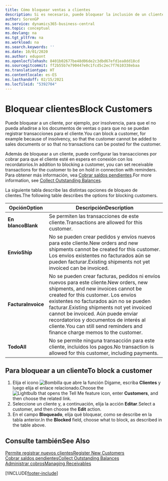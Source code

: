 ```yaml
---
title: Cómo bloquear ventas a clientes
description: Si es necesario, puede bloquear la inclusión de un cliente en documentos de ventas y otras transacciones de ventas.
author: SorenGP
ms.service: dynamics365-business-central
ms.topic: conceptual
ms.devlang: na
ms.tgt_pltfrm: na
ms.workload: na
ms.search.keywords: ''
ms.date: 10/01/2020
ms.author: edupont
ms.openlocfilehash: 8401b02677be48d06de2c3dbd67efd1ea8dd18cd
ms.sourcegitcommit: ff2b55b7e790447e0c1fcd5c2ec7f7610338ebaa
ms.translationtype: HT
ms.contentlocale: es-ES
ms.lasthandoff: 02/15/2021
ms.locfileid: "5392704"
---
```

# <a name="block-customers"></a><span data-ttu-id="6cc26-103">Bloquear clientes</span><span class="sxs-lookup"><span data-stu-id="6cc26-103">Block Customers</span></span>
<span data-ttu-id="6cc26-104">Puede bloquear a un cliente, por ejemplo, por insolvencia, para que el no pueda añadirse a los documentos de ventas o para que no se puedan registrar transacciones para el cliente.</span><span class="sxs-lookup"><span data-stu-id="6cc26-104">You can block a customer, for example because of insolvency, so that the customer cannot be added to sales documents or so that no transactions can be posted for the customer.</span></span>

<span data-ttu-id="6cc26-105">Además de bloquear a un cliente, puede configurar las transacciones por cobrar para que el cliente esté en espera en conexión con los recordatorios.</span><span class="sxs-lookup"><span data-stu-id="6cc26-105">In addition to blocking a customer, you can set receivable transactions for the customer to be on hold in connection with reminders.</span></span> <span data-ttu-id="6cc26-106">Para obtener más información, vea [Cobrar saldos pendientes](receivables-collect-outstanding-balances.md).</span><span class="sxs-lookup"><span data-stu-id="6cc26-106">For more information, see [Collect Outstanding Balances](receivables-collect-outstanding-balances.md).</span></span>   

<span data-ttu-id="6cc26-107">La siguiente tabla describe las distintas opciones de bloqueo de clientes.</span><span class="sxs-lookup"><span data-stu-id="6cc26-107">The following table describes the options for blocking customers.</span></span>  

|<span data-ttu-id="6cc26-108">Opción</span><span class="sxs-lookup"><span data-stu-id="6cc26-108">Option</span></span>|<span data-ttu-id="6cc26-109">Descripción</span><span class="sxs-lookup"><span data-stu-id="6cc26-109">Description</span></span>|  
|--------------------|------------|  
|<span data-ttu-id="6cc26-110">**En blanco**</span><span class="sxs-lookup"><span data-stu-id="6cc26-110">**Blank**</span></span>|<span data-ttu-id="6cc26-111">Se permiten las transacciones de este cliente.</span><span class="sxs-lookup"><span data-stu-id="6cc26-111">Transactions are allowed for this customer.</span></span>|
|<span data-ttu-id="6cc26-112">**Envío**</span><span class="sxs-lookup"><span data-stu-id="6cc26-112">**Ship**</span></span>|<span data-ttu-id="6cc26-113">No se pueden crear pedidos y envíos nuevos para este cliente.</span><span class="sxs-lookup"><span data-stu-id="6cc26-113">New orders and new shipments cannot be created for this customer.</span></span> <span data-ttu-id="6cc26-114">Los envíos existentes no facturados aún se pueden facturar.</span><span class="sxs-lookup"><span data-stu-id="6cc26-114">Existing shipments not yet invoiced can be invoiced.</span></span>|  
|<span data-ttu-id="6cc26-115">**Factura**</span><span class="sxs-lookup"><span data-stu-id="6cc26-115">**Invoice**</span></span>|<span data-ttu-id="6cc26-116">No se pueden crear facturas, pedidos ni envíos nuevos para este cliente.</span><span class="sxs-lookup"><span data-stu-id="6cc26-116">New orders, new shipments, and new invoices cannot be created for this customer.</span></span> <span data-ttu-id="6cc26-117">Los envíos existentes no facturados aún no se pueden facturar.</span><span class="sxs-lookup"><span data-stu-id="6cc26-117">Existing shipments not yet invoiced cannot be invoiced.</span></span> <span data-ttu-id="6cc26-118">Aún puede enviar recordatorios y documentos de interés al cliente.</span><span class="sxs-lookup"><span data-stu-id="6cc26-118">You can still send reminders and finance charge memos to the customer.</span></span>|  
|<span data-ttu-id="6cc26-119">**Todo**</span><span class="sxs-lookup"><span data-stu-id="6cc26-119">**All**</span></span>|<span data-ttu-id="6cc26-120">No se permite ninguna transacción para este cliente, incluidos los pagos.</span><span class="sxs-lookup"><span data-stu-id="6cc26-120">No transaction is allowed for this customer, including payments.</span></span>|  

## <a name="to-block-a-customer"></a><span data-ttu-id="6cc26-121">Para bloquear a un cliente</span><span class="sxs-lookup"><span data-stu-id="6cc26-121">To block a customer</span></span>  
1. <span data-ttu-id="6cc26-122">Elija el icono ![Bombilla que abre la función Dígame](media/ui-search/search_small.png "Dígame qué desea hacer"), escriba **Clientes** y luego elija el enlace relacionado.</span><span class="sxs-lookup"><span data-stu-id="6cc26-122">Choose the ![Lightbulb that opens the Tell Me feature](media/ui-search/search_small.png "Tell me what you want to do") icon, enter **Customers**, and then choose the related link.</span></span>
2. <span data-ttu-id="6cc26-123">Seleccione un cliente y, a continuación, elija la acción **Editar**.</span><span class="sxs-lookup"><span data-stu-id="6cc26-123">Select a customer, and then choose the **Edit** action.</span></span>
3. <span data-ttu-id="6cc26-124">En el campo **Bloqueado**, elija qué bloquear, como se describe en la tabla anterior.</span><span class="sxs-lookup"><span data-stu-id="6cc26-124">In the **Blocked** field, choose what to block, as described in the table above.</span></span>

## <a name="see-also"></a><span data-ttu-id="6cc26-125">Consulte también</span><span class="sxs-lookup"><span data-stu-id="6cc26-125">See Also</span></span>  
[<span data-ttu-id="6cc26-126">Permite registrar nuevos clientes</span><span class="sxs-lookup"><span data-stu-id="6cc26-126">Register New Customers</span></span>](sales-how-register-new-customers.md)  
[<span data-ttu-id="6cc26-127">Cobrar saldos pendientes</span><span class="sxs-lookup"><span data-stu-id="6cc26-127">Collect Outstanding Balances</span></span>](receivables-collect-outstanding-balances.md)  
[<span data-ttu-id="6cc26-128">Administrar cobros</span><span class="sxs-lookup"><span data-stu-id="6cc26-128">Managing Receivables</span></span>](receivables-manage-receivables.md)  


[!INCLUDE[footer-include](includes/footer-banner.md)]